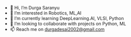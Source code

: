 - 👋 Hi, I’m Durga Saranyu
- 👀 I’m interested in Robotics, ML,AI
- 🌱 I’m currently learning DeepLearning.AI, VLSI, Python
- 💞️ I’m looking to collaborate with projects on Python, ML
- 📫 Reach me on durgadesai2002@gmail.com

<!---
durgasaranyu/durgasaranyu is a ✨ special ✨ repository because its `README.md` (this file) appears on your GitHub profile.
You can click the Preview link to take a look at your changes.
--->
